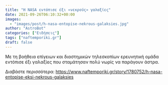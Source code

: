 ```yaml
---
title: "H NASA εντόπισε έξι «νεκρούς» γαλαξίες"
date: 2021-09-26T06:10:32+00:00
images:
  - "images/post/h-nasa-entopise-nekrous-galaksies.jpg"
author: "AstroBot"
categories: ["Ειδήσεις"]
tags: ["naftemporiki.gr"]
draft: false
---
```


Με τη βοήθεια επίγειων και διαστημικών τηλεσκοπίων ερευνητική ομάδα εντόπισε έξι γαλαξίες που σταμάτησαν πολύ νωρίς να παράγουν άστρα.

Διαβάστε περισσότερα: https://www.naftemporiki.gr/story/1780752/h-nasa-entopise-eksi-nekrous-galaksies
